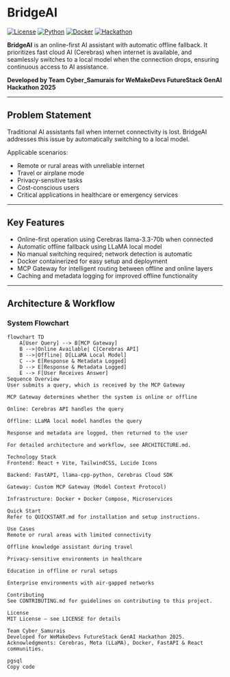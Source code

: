 # BridgeAI

[![License](https://img.shields.io/badge/License-MIT-green)](LICENSE) [![Python](https://img.shields.io/badge/Python-3.11-blue)]() [![Docker](https://img.shields.io/badge/Docker-Container-blue)]() [![Hackathon](https://img.shields.io/badge/Hackathon-FutureStack25-purple)]()

**BridgeAI** is an online-first AI assistant with automatic offline fallback. It prioritizes fast cloud AI (Cerebras) when internet is available, and seamlessly switches to a local model when the connection drops, ensuring continuous access to AI assistance.

**Developed by Team Cyber_Samurais for WeMakeDevs FutureStack GenAI Hackathon 2025**

---

## Problem Statement

Traditional AI assistants fail when internet connectivity is lost. BridgeAI addresses this issue by automatically switching to a local model.  

Applicable scenarios:
- Remote or rural areas with unreliable internet  
- Travel or airplane mode  
- Privacy-sensitive tasks  
- Cost-conscious users  
- Critical applications in healthcare or emergency services  

---

## Key Features

- Online-first operation using Cerebras llama-3.3-70b when connected  
- Automatic offline fallback using LLaMA local model  
- No manual switching required; network detection is automatic  
- Docker containerized for easy setup and deployment  
- MCP Gateway for intelligent routing between offline and online layers  
- Caching and metadata logging for improved offline functionality  

---

## Architecture & Workflow

### System Flowchart

```mermaid
flowchart TD
    A[User Query] --> B[MCP Gateway]
    B -->|Online Available| C[Cerebras API]
    B -->|Offline| D[LLaMA Local Model]
    C --> E[Response & Metadata Logged]
    D --> E[Response & Metadata Logged]
    E --> F[User Receives Answer]
Sequence Overview
User submits a query, which is received by the MCP Gateway

MCP Gateway determines whether the system is online or offline

Online: Cerebras API handles the query

Offline: LLaMA local model handles the query

Response and metadata are logged, then returned to the user

For detailed architecture and workflow, see ARCHITECTURE.md.

Technology Stack
Frontend: React + Vite, TailwindCSS, Lucide Icons

Backend: FastAPI, llama-cpp-python, Cerebras Cloud SDK

Gateway: Custom MCP Gateway (Model Context Protocol)

Infrastructure: Docker + Docker Compose, Microservices

Quick Start
Refer to QUICKSTART.md for installation and setup instructions.

Use Cases
Remote or rural areas with limited connectivity

Offline knowledge assistant during travel

Privacy-sensitive environments in healthcare

Education in offline or rural setups

Enterprise environments with air-gapped networks

Contributing
See CONTRIBUTING.md for guidelines on contributing to this project.

License
MIT License – see LICENSE for details

Team Cyber_Samurais
Developed for WeMakeDevs FutureStack GenAI Hackathon 2025.
Acknowledgments: Cerebras, Meta (LLaMA), Docker, FastAPI & React communities.

pgsql
Copy code
